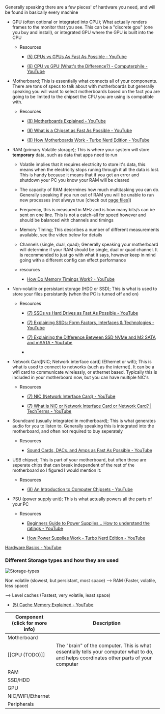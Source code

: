 Generally speaking there are a few pieces' of hardware you need, and will be found in basically every machine

- GPU (often optional or integrated into CPU); What actually renders frames to the monitor that you see. This can be a "discrete gpu" (one you buy and install), or integrated GPU where the GPU is built into the CPU
  
  - Resources
    
    - [(5) CPUs vs GPUs As Fast As Possible - YouTube](https://www.youtube.com/watch?v=1kypaBjJ-pg)
    
    - [(6) CPU vs GPU (What's the Difference?) - Computerphile - YouTube](https://www.youtube.com/watch?v=_cyVDoyI6NE)

- Motherboard; This is essentially what connects all of your components. There are tons of specs to talk about with motherboards but generally speaking you will want to select motherboards based on the fact you are going to be limited to the chipset the CPU you are using is compatible with.
  
  - Resources
    
    - [(8) Motherboards Explained - YouTube](https://www.youtube.com/watch?v=b2pd3Y6aBag)
    
    - [(8) What is a Chipset as Fast As Possible - YouTube](https://www.youtube.com/watch?v=8gfA3H5XTAE)
    
    - [(8) How Motherboards Work - Turbo Nerd Edition - YouTube](https://www.youtube.com/watch?v=zxGqGCtPxn4)

- RAM (primary Volatile storage); This is where your system will store **temporary** data, such as data that apps need to run
  
  - Volatile implies that it requires electricity to store it's data, this means when the electricity stops runing through it all the data is lost. This is handy because it means that if you get an error and shutdown your PC you know your RAM will be cleared
  
  - The capacity of RAM determines how much multitasking you can do. Generally speaking if you run out of RAM you will be unable to run new processes (not always true [check out [page files](https://www.techtarget.com/whatis/definition/pagefile#:~:text=In%20storage%2C%20a%20pagefile%20is,from%20many%20different%20original%20locations.)])
  
  - Frequency, this is measured in MHz and is how many bits/s can be sent on one line. This is not a catch-all for speed however and should be balanced with channels and timings
  
  - Memory Timing; This describes a number of different measurements available, see the video below for details
  
  - Channels (single, dual, quad); Generally speaking your motherboard will determine if your RAM should be single, dual or quad channel. It is recommended to just go with what it says, however keep in mind going with a different config can effect performance
  
  - resources
    
    - [How Do Memory Timings Work? - YouTube](https://www.youtube.com/watch?v=Yed-a9vqTYc)

- Non-volatile or persistant storage (HDD or SSD); This is what is used to store your files persistantly (when the PC is turned off and on)
  
  - Resources
    
    - [(7) SSDs vs Hard Drives as Fast As Possible - YouTube](https://www.youtube.com/watch?v=YQEjGKYXjw8)
    
    - [(7) Explaining SSDs: Form Factors, Interfaces & Technologies - YouTube](https://www.youtube.com/watch?v=EXLfErPEYiw)
    
    - [(7) Explaining the Difference Between SSD NVMe and M2 SATA and mSATA - YouTube](https://www.youtube.com/watch?v=s-2VrxgI49Q)
    
    - 

- Network Card[NIC; Network interface card] (Ethernet or wifi); This is what is used to connect to networks (such as the internet). It can be a wifi card to communicate wirelessly, or ethernet based. Typically this is included in your motherboard now, but you can have multiple NIC's
  
  - Resources
    
    - [(7) NIC (Network Interface Card) - YouTube](https://www.youtube.com/watch?v=oo-tn17rUBo)
    
    - [(7) What is NIC or Network Interface Card or Network Card? | TechTerms - YouTube](https://www.youtube.com/watch?v=m9evUZtkEAc)

- Soundcard (usually integrated in motherboard); This is what generates audio for you to listen to. Generally speaking this is integrated into the motherboard, and often not required to buy seperately
  
  - Resources
    
    - [Sound Cards, DACs, and Amps as Fast As Possible - YouTube](https://www.youtube.com/watch?v=bPkJgiVb_C4)

- USB chipset; This is part of your motherboard, but often these are seperate chips that can break independent of the rest of the motherboard so I figured I would mention it: 
  
  - Resources
    
    - [(8) An Introduction to Computer Chipsets - YouTube](https://www.youtube.com/watch?v=5mCJ3uGNTAw)

- PSU (power supply unit); This is what actually powers all the parts of your PC
  
  - Resources
    
    - [Beginners Guide to Power Supplies... How to understand the ratings - YouTube](https://www.youtube.com/watch?v=bUh2EZzJZRU)
    
    - [How Power Supplies Work - Turbo Nerd Edition - YouTube](https://www.youtube.com/watch?v=i9ZnaA8DZDs)

[Hardware Basics - YouTube](https://www.youtube.com/watch?v=9-KUm9YpPm0)

### Different Storage types and how they are used

![Storage-types](https://gist.githubusercontent.com/Descent098/ab3bc88425c71e36f3583d916b9ee2b9/raw/c8497db3647bcb1e934120a32b60775c1874ee8f/storage-types.png)

Non volatile (slowest, but persistant, most space) --> RAM (Faster, volatile, less space) 

--> Level caches (Fastest, very volatile, least space)

- [(5) Cache Memory Explained - YouTube](https://www.youtube.com/watch?v=Zr8WKIOIKsk)


| Component <br>(click for more info) | Description |
| ---- | ---- |
| Motherboard |  |
| [[CPU (TODO)]] | The "brain" of the computer. This is what essentially tells your computer what to do, and helps coordinates other parts of your computer |
| RAM |  |
| SSD/HDD |  |
| GPU |  |
| NIC/WIFI/Ethernet |  |
| Peripherals |  |
